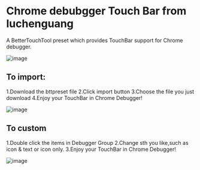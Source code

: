 # Chrome debubgger Touch Bar from luchenguang
A BetterTouchTool preset which provides TouchBar support for Chrome debugger.

![image](https://github.com/luchenguang/ChromeDebuggerTouchBar-BTT/raw/master/screenshots/TouchBar.png)

## To import:
1.Download the bttpreset file
2.Click import button
3.Choose the file you just download
4.Enjoy your TouchBar in Chrome Debugger!

![image](https://github.com/luchenguang/ChromeDebuggerTouchBar-BTT/raw/master/screenshots/Import.png)

## To custom
1.Double click the items in Debugger Group
2.Change sth you like,such as icon & text or icon only.
3.Enjoy your TouchBar in Chrome Debugger!

![image](https://github.com/luchenguang/ChromeDebuggerTouchBar-BTT/raw/master/screenshots/Custom.png)
